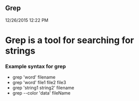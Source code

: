 ##  Grep
12/26/2015 12:22 PM

#  Grep is a tool for searching for strings

### Example syntax for grep

*  grep 'word' filename
*  grep 'word' file1 file2 file3
*  grep 'string1 string2'  filename
*  grep --color 'data' fileName